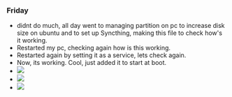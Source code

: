### Friday
- didnt do much, all day went to managing partition on pc to increase disk size on ubuntu and to set up Syncthing, making this file to check how's it working.
- Restarted my pc, checking again how is this working.
- Restarted again by setting it as a service, lets check again.
- Now, its working. Cool, just added it to start at boot.
- ![](https://i.imgur.com/gyewjGt.png)
- ![](https://i.imgur.com/cJX0WZX.png)
- ![](https://i.imgur.com/gkwh4W4.png)


